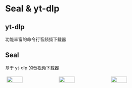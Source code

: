 # Seal & yt-dlp

## yt-dlp

功能丰富的命令行音频频下载器

<ProjectProperties name="yt-dlp">
    <template #platform> <PlatformWindows/> <PlatformLinux/> <PlatformMacOS/> </template>
    <template #url> <LinkGithub project="yt-dlp/yt-dlp"/> </template>
    <template #license> Unlicense </template>
</ProjectProperties>

<ProjectDownloads
    archlinux_repo="extra" archlinux_name="yt-dlp" archlinux_arch="any"
/>

## Seal

基于 yt-dlp 的音视频下载器

<ProjectProperties name="Seal">
    <template #platform> <PlatformAndroid/> </template>
    <template #url> <LinkGithub project="JunkFood02/Seal"/> </template>
    <template #license> GPL-3.0 </template>
    <template #android> com.junkfood.seal </template>
</ProjectProperties>

<ProjectDownloads
    obtainium_github="JunkFood02/Seal"
/>

<div style="display: flex; flex-direction: row">
<img src="/project-suggestion/seal/1.jpg" width="32%" style="margin: 5px; object-fit: contain"/>
<img src="/project-suggestion/seal/2.jpg" width="32%" style="margin: 5px; object-fit: contain"/>
<img src="/project-suggestion/seal/3.jpg" width="32%" style="margin: 5px; object-fit: contain"/>
</div>




